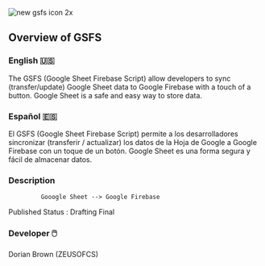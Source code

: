

![new gsfs icon 2x](https://cloud.githubusercontent.com/assets/19171147/26663754/eb075894-465a-11e7-91f2-60d43190c3db.png)


## Overview of GSFS

### English 🇺🇸 
The GSFS (Google Sheet Firebase Script) allow developers to sync (transfer/update) Google Sheet data to Google Firebase with a touch of a button. Google Sheet is a safe and easy way to store data.

### Español 🇪🇸

El GSFS (Google Sheet Firebase Script) permite a los desarrolladores sincronizar (transferir / actualizar) los datos de la Hoja de Google a Google Firebase con un toque de un botón. Google Sheet es una forma segura y fácil de almacenar datos.

### Description

             Gooogle Sheet --> Google Firebase




Published Status : Drafting Final

### Developer  🖱️ 

Dorian Brown (ZEUSOFCS)

